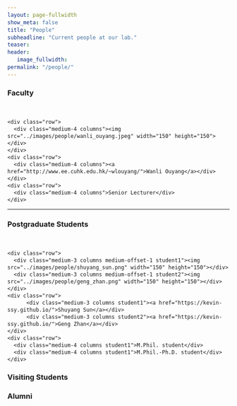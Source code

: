 ```yaml
---
layout: page-fullwidth
show_meta: false
title: "People"
subheadline: "Current people at our lab."
teaser: 
header:
   image_fullwidth: 
permalink: "/people/"
---
```




<div class="row">
	<div class="row">
		<h3>Faculty</h3>
		<br/>
	</div>
	
	<div class="row">
	  <div class="medium-4 columns"><img src="../images/people/wanli_ouyang.jpeg" width="150" height="150"></div>
	</div>
	<div class="row">
	  <div class="medium-4 columns"><a href="http://www.ee.cuhk.edu.hk/~wlouyang/">Wanli Ouyang</a></div>
	</div>
	<div class="row">
	  <div class="medium-4 columns">Senior Lecturer</div>
	</div>
</div>


---
<div class="row">
	<div class="row">
		<h3>Postgraduate Students</h3>
		<br/>
	</div>
	
	<div class="row">
	  <div class="medium-3 columns medium-offset-1 student1"><img src="../images/people/shuyang_sun.png" width="150" height="150"></div>
	  <div class="medium-3 columns medium-offset-1 student2"><img src="../images/people/geng_zhan.png" width="150" height="150"></div>
	</div>
	<div class="row">
		  <div class="medium-3 columns student1"><a href="https://kevin-ssy.github.io/">Shuyang Sun</a></div>
		  <div class="medium-3 columns student2"><a href="https://kevin-ssy.github.io/">Geng Zhan</a></div>
	</div>
	<div class="row">
	  <div class="medium-4 columns student1">M.Phil. student</div>
	  <div class="medium-4 columns student1">M.Phil.-Ph.D. student</div>
	</div>
</div>

### Visiting Students

### Alumni